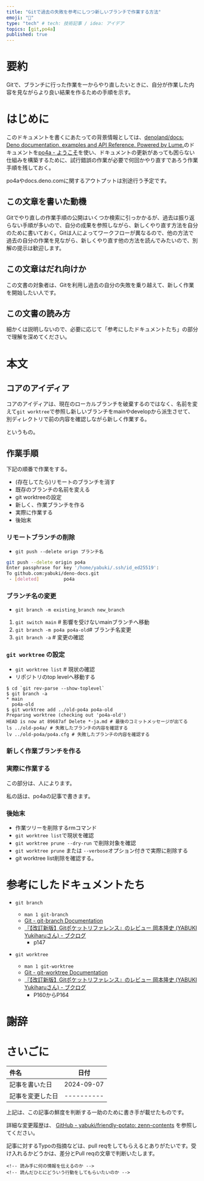 ```yaml
---
title: "Gitで過去の失敗を参考にしつつ新しいブランチで作業する方法"
emoji: "👻"
type: "tech" # tech: 技術記事 / idea: アイデア
topics: [git,po4a]
published: true
---
```

# 要約

Gitで、ブランチに行った作業を一からやり直したいときに、自分が作業した内容を見ながらより良い結果を作るための手順を示す。

# はじめに

このドキュメントを書くにあたっての背景情報としては、[denoland/docs: Deno documentation, examples and API Reference. Powered by Lume.](https://github.com/denoland/docs)のドキュメントを[po4a - ようこそ](https://po4a.org/index.php.ja)を使い、ドキュメントの更新があっても困らない仕組みを構築するために、試行錯誤の作業が必要で何回かやり直すであろう作業手順を残しておく。

po4aやdocs.deno.comに関するアウトプットは別途行う予定です。

## この文章を書いた動機

Gitでやり直しの作業手順の公開はいくつか検索に引っかかるが、過去は振り返らない手順が多いので、自分の成果を参照しながら、新しくやり直す方法を自分のために書いておく。Gitは人によってワークフローが異なるので、他の方法で過去の自分の作業を見ながら、新しくやり直す他の方法を読んでみたいので、別解の提示は歓迎します。

## この文章はだれ向けか

この文書の対象者は、Gitを利用し過去の自分の失敗を乗り越えて、新しく作業を開始したい人です。

## この文書の読み方

細かくは説明しないので、必要に応じて「参考にしたドキュメントたち」の部分で理解を深めてください。

# 本文

## コアのアイディア

コアのアイディアは、現在のローカルブランチを破棄するのではなく、名前を変えて`git worktree`で参照し新しいブランチをmainやdevelopから派生させて、別ディレクトリで前の内容を確認しながら新しく作業する。

というもの。

## 作業手順

下記の順番で作業をする。

- (存在してたら)リモートのブランチを消す
- 既存のブランチの名前を変える
- git worktreeの設定
- 新しく、作業ブランチを作る
- 実際に作業する
- 後始末

### リモートブランチの削除

- `git push --delete orign ブランチ名`

```sh
git push --delete origin po4a 
Enter passphrase for key '/home/yabuki/.ssh/id_ed25519': 
To github.com:yabuki/deno-docs.git
 - [deleted]         po4a
```

### ブランチ名の変更

- `git branch -m existing_branch new_branch`

1. `git switch main` # 影響を受けないmainブランチへ移動
2. `git branch -m po4a po4a-old`# ブランチ名変更
3. `git branch -a` # 変更の確認

### `git worktree` の設定

- `git worktree list` # 現状の確認
- リポジトリのtop levelへ移動する
```
$ cd `git rev-parse --show-toplevel`
$ git branch -a
* main
  po4a-old
$ git worktree add ../old-po4a po4a-old
Preparing worktree (checking out 'po4a-old')
HEAD is now at 89687af Delete *-ja.md # 最後のコミットメッセージが出てる
ls ../old-po4a/ # 失敗したブランチの内容を確認する
lv ../old-po4a/po4a.cfg # 失敗したブランチの内容を確認する
```

### 新しく作業ブランチを作る

### 実際に作業する

この部分は、人によります。

私の話は、po4aの記事で書きます。

### 後始末

- 作業ツリーを削除するrmコマンド
- `git worktree list`で現状を確認
- `git worktree prune --dry-run` で削除対象を確認
- `git worktree prune` または `--verbose`オプション付きで実際に削除する
- git worktree list削除を確認する。

# 参考にしたドキュメントたち

- `git branch`
    - `man 1 git-branch`
    - [Git - git-branch Documentation](https://git-scm.com/docs/git-branch)
    - [『【改訂新版】Gitポケットリファレンス』のレビュー 岡本隆史 (YABUKI Yukiharuさん) - ブクログ](https://booklog.jp/users/yyabuki/archives/1/4774185930)
        - p147

- `git worktree`
    - `man 1 git-worktree`
    - [Git - git-worktree Documentation](https://git.github.io/git-scm.com/docs/git-worktree)
    - [『【改訂新版】Gitポケットリファレンス』のレビュー 岡本隆史 (YABUKI Yukiharuさん) - ブクログ](https://booklog.jp/users/yyabuki/archives/1/4774185930)
        - P160からP164

# 謝辞


# さいごに

|     件名       |   日付   |
|:----           |:----:|
|記事を書いた日  |2024-09-07|
|記事を変更した日|----------|

上記は、この記事の鮮度を判断する一助のために書き手が載せたものです。

詳細な変更履歴は、 [GitHub - yabuki/friendly-potato: zenn-contents](https://github.com/yabuki/friendly-potato) を参照してください。

記事に対するTypoの指摘などは、pull reqをしてもらえるとありがたいです。受け入れるかどうかは、差分とPull reqの文章で判断いたします。

<!-- 文章の目的は何か -->
    <!-- 読み手に何の情報を伝えるのか -->
    <!-- 読んだひとにどういう行動をしてもらいたいのか -->
<!-- だれに向けての文章か -->
<!-- この文章の肝はどこか -->
